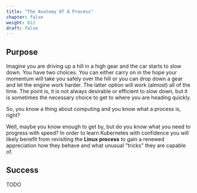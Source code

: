 ```yaml
---
title: "The Anatomy Of A Process"
chapter: false
weight: 012
draft: false
---
```


## Purpose
Imagine you are driving up a hill in a high gear and the car starts to slow down.
You have two choices.
You can either carry on in the hope your momentum will take you safely over the hill or you can drop down a gear and let the engine work harder.
The latter option will work (almost) all of the time.
The point is, it is not always desirable or efficient to slow down, but it is sometimes the necessary choice to get to where you are heading quickly.

So, you know a thing about computing and you know what a process is, right?

Well, maybe you know enough to get by, but do you know what you need to progress with speed?
In order to learn Kubernetes with confidence you will likely benefit from revisiting the **Linux process** to gain a renewed appreciation how they behave and what unusual "tricks" they are capable of.

## Success
TODO
